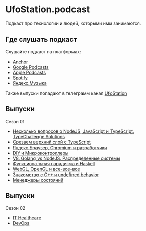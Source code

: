 # UfoStation.podcast

Подкаст про технологии и людей, которыми ими занимаются.


## Где слушать подкаст

Слушайте подкаст на платформах:
- [Anchor](https://anchor.fm/ufostation)
- [Google Podcasts](https://podcasts.google.com/feed/aHR0cHM6Ly9hbmNob3IuZm0vcy81ZTc2YzFmMC9wb2RjYXN0L3Jzcw==)
- [Apple Podcasts](https://podcasts.apple.com/us/podcast/ufostation-podcast/id1572186425)
- [Spotify](https://open.spotify.com/show/2AeBQ6wLYWhNNmrtdkOamK)
- [Яндекс.Музыка](https://music.yandex.ru/album/16437613)

Также выпуски попадают в телеграмм канал [UfoStation](https://t.me/ufostation)

## Выпуски

Сезон 01
- [Несколько вопросов о NodeJS, JavaScript и TypeScript. TypeChallenge Solutions](./episodes/s01e01/README.md)
- [Срезаем верхний слой с TypeScript](./episodes/s01e02/README.md)
- [Яндекс.Браузер, Chromium и разработчики](./episodes/s01e03/README.md)
- [DIY и Микроконтроллеры](./episodes/s01e04/README.md)
- [V8. Golang vs NodeJS. Распределенные системы](./episodes/s01e05/README.md)
- [Функциональная парадигма и Haskell](./episodes/s01e06/README.md)
- [WebGL, OpenGL и все-все-все](./episodes/s01e07/README.md)
- [Знакомство с C++ и undefined behavior](./episodes/s01e08/README.md)
- [Менеджеры состояний](./episodes/s01e09/README.md)

## Выпуски

Сезон 02
- [IT Healthcare](./episodes/s02e01/README.md)
- [DevOps](./episodes/s02e02/README.md)
